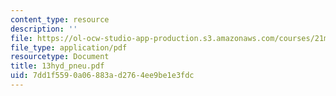 ```yaml
---
content_type: resource
description: ''
file: https://ol-ocw-studio-app-production.s3.amazonaws.com/courses/21m-735-technical-design-scenery-mechanisms-and-special-effects-spring-2004/7dd1f5590a06883ad2764ee9be1e3fdc_13hyd_pneu.pdf
file_type: application/pdf
resourcetype: Document
title: 13hyd_pneu.pdf
uid: 7dd1f559-0a06-883a-d276-4ee9be1e3fdc
---
```

